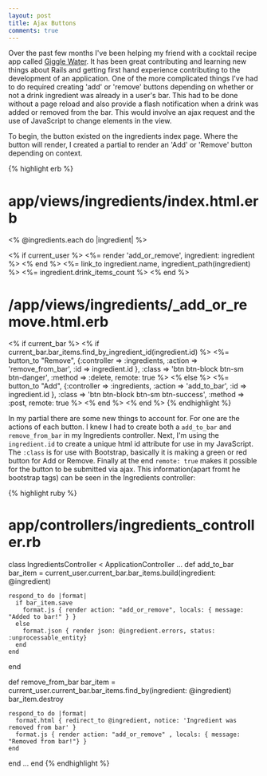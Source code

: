 ```yaml
---
layout: post
title: Ajax Buttons
comments: true
---
```


Over the past few months I've been helping my friend with a cocktail recipe app called [Giggle Water](https://github.com/tomekr/giggle_water). It has been great contributing and learning new things about Rails and getting first hand experience contributing to the development of an application.  One of the more complicated things I've had to do required creating 'add' or 'remove' buttons depending on whether or not a drink ingredient was already in a user's bar.  This had to be done without a page reload and also provide a flash notification when a drink was added or removed from the bar.  This would involve an ajax request and the use of JavaScript to change elements in the view.

To begin, the button existed on the ingredients index page.  Where the button will render, I created a partial to render an 'Add' or 'Remove' button depending on context.

{% highlight erb %}
# app/views/ingredients/index.html.erb 
<% @ingredients.each do |ingredient| %>
  <tr>
    <td id="<%=ingredient.id%>">
      <% if current_user %>
        <%= render 'add_or_remove', ingredient: ingredient %>
      <% end %>
    </td>
    <td>
      <%= link_to ingredient.name, ingredient_path(ingredient) %>
    </td>
    <td><%= ingredient.drink_items_count %></td>

  </tr>
<% end %>

# /app/views/ingredients/_add_or_remove.html.erb
<% if current_bar %>
  <% if current_bar.bar_items.find_by_ingredient_id(ingredient.id) %>
    <%= button_to "Remove", {:controller => :ingredients, :action => 'remove_from_bar', :id => ingredient.id }, :class => 'btn btn-block btn-sm btn-danger', :method => :delete, remote: true %>
  <% else %>
    <%= button_to "Add", {:controller => :ingredients, :action => 'add_to_bar', :id => ingredient.id }, :class => 'btn btn-block btn-sm btn-success', :method => :post, remote: true %>
  <% end %>
<% end %>
{% endhighlight %}

In my partial there are some new things to account for.  For one are the actions of each button.  I knew I had to create both a `add_to_bar` and `remove_from_bar` in my Ingredients controller. Next, I'm using the `ingredient.id` to create a unique html id attribute for use in my JavaScript.  The `:class` is for use with Bootstrap, basically it is making a green or red button for Add or Remove. Finally at the end `remote: true` makes it possible for the button to be submitted via ajax.  This information(apart fromt he bootstrap tags) can be seen in the Ingredients controller: 

{% highlight ruby %}

# app/controllers/ingredients_controller.rb 

class IngredientsController < ApplicationController
  ...
  def add_to_bar
    bar_item = current_user.current_bar.bar_items.build(ingredient: @ingredient)

    respond_to do |format|
      if bar_item.save
        format.js { render action: "add_or_remove", locals: { message: "Added to bar!" } }
      else
        format.json { render json: @ingredient.errors, status: :unprocessable_entity}
      end
    end
  end

  def remove_from_bar
    bar_item = current_user.current_bar.bar_items.find_by(ingredient: @ingredient)
    bar_item.destroy
    
    respond_to do |format|
      format.html { redirect_to @ingredient, notice: 'Ingredient was removed from bar' }
      format.js { render action: "add_or_remove" , locals: { message: "Removed from bar!"} }
    end
  end
  ...
end
{% endhighlight %}
